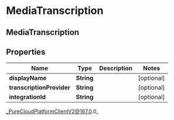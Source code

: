 # MediaTranscription

## MediaTranscription

## Properties

|Name | Type | Description | Notes|
|------------ | ------------- | ------------- | -------------|
| **displayName** | **String** |  | [optional] |
| **transcriptionProvider** | **String** |  | [optional] |
| **integrationId** | **String** |  | [optional] |



_PureCloudPlatformClientV2@167.0.0_
